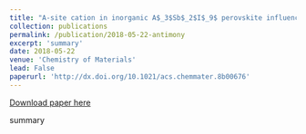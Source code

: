 ```yaml
---
title: "A-site cation in inorganic A$_3$Sb$_2$I$_9$ perovskite influences structural dimensionality, exciton binding energy, and solar cell performance"
collection: publications
permalink: /publication/2018-05-22-antimony
excerpt: 'summary'
date: 2018-05-22
venue: 'Chemistry of Materials'
lead: False
paperurl: 'http://dx.doi.org/10.1021/acs.chemmater.8b00676'
---
```


<a href='http://dx.doi.org/10.1021/acs.chemmater.8b00676'>Download paper here</a>

summary
